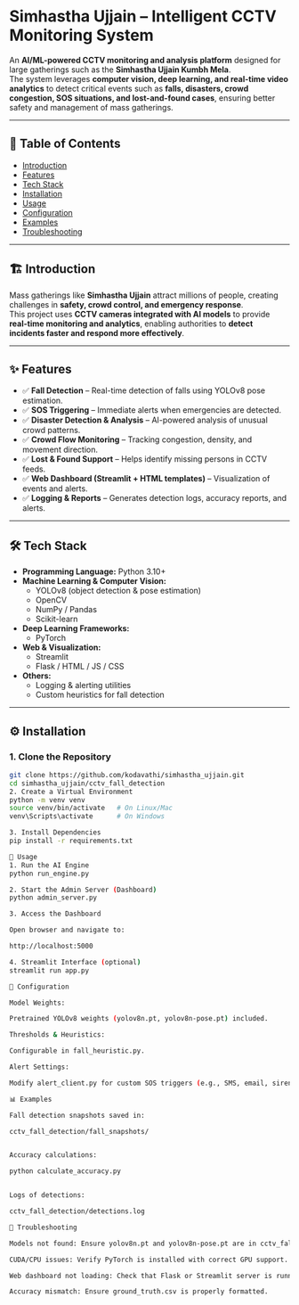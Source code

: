 # Simhastha Ujjain – Intelligent CCTV Monitoring System

An **AI/ML-powered CCTV monitoring and analysis platform** designed for large gatherings such as the **Simhastha Ujjain Kumbh Mela**.  
The system leverages **computer vision, deep learning, and real-time video analytics** to detect critical events such as **falls, disasters, crowd congestion, SOS situations, and lost-and-found cases**, ensuring better safety and management of mass gatherings.

---

## 📑 Table of Contents
- [Introduction](#introduction)
- [Features](#features)
- [Tech Stack](#tech-stack)
- [Installation](#installation)
- [Usage](#usage)
- [Configuration](#configuration)
- [Examples](#examples)
- [Troubleshooting](#troubleshooting)

---

## 🏗 Introduction
Mass gatherings like **Simhastha Ujjain** attract millions of people, creating challenges in **safety, crowd control, and emergency response**.  
This project uses **CCTV cameras integrated with AI models** to provide **real-time monitoring and analytics**, enabling authorities to **detect incidents faster and respond more effectively**.

---

## ✨ Features
- ✅ **Fall Detection** – Real-time detection of falls using YOLOv8 pose estimation.  
- ✅ **SOS Triggering** – Immediate alerts when emergencies are detected.  
- ✅ **Disaster Detection & Analysis** – AI-powered analysis of unusual crowd patterns.  
- ✅ **Crowd Flow Monitoring** – Tracking congestion, density, and movement direction.  
- ✅ **Lost & Found Support** – Helps identify missing persons in CCTV feeds.  
- ✅ **Web Dashboard (Streamlit + HTML templates)** – Visualization of events and alerts.  
- ✅ **Logging & Reports** – Generates detection logs, accuracy reports, and alerts.  

---

## 🛠 Tech Stack
- **Programming Language:** Python 3.10+  
- **Machine Learning & Computer Vision:**  
  - YOLOv8 (object detection & pose estimation)  
  - OpenCV  
  - NumPy / Pandas  
  - Scikit-learn  
- **Deep Learning Frameworks:**  
  - PyTorch  
- **Web & Visualization:**  
  - Streamlit  
  - Flask / HTML / JS / CSS  
- **Others:**  
  - Logging & alerting utilities  
  - Custom heuristics for fall detection  

---

## ⚙️ Installation

### 1. Clone the Repository
```bash
git clone https://github.com/kodavathi/simhastha_ujjain.git
cd simhastha_ujjain/cctv_fall_detection
2. Create a Virtual Environment
python -m venv venv
source venv/bin/activate   # On Linux/Mac
venv\Scripts\activate      # On Windows

3. Install Dependencies
pip install -r requirements.txt

🚀 Usage
1. Run the AI Engine
python run_engine.py

2. Start the Admin Server (Dashboard)
python admin_server.py

3. Access the Dashboard

Open browser and navigate to:

http://localhost:5000

4. Streamlit Interface (optional)
streamlit run app.py

🔧 Configuration

Model Weights:

Pretrained YOLOv8 weights (yolov8n.pt, yolov8n-pose.pt) included.

Thresholds & Heuristics:

Configurable in fall_heuristic.py.

Alert Settings:

Modify alert_client.py for custom SOS triggers (e.g., SMS, email, sirens).

📊 Examples

Fall detection snapshots saved in:

cctv_fall_detection/fall_snapshots/


Accuracy calculations:

python calculate_accuracy.py


Logs of detections:

cctv_fall_detection/detections.log

🐞 Troubleshooting

Models not found: Ensure yolov8n.pt and yolov8n-pose.pt are in cctv_fall_detection/.

CUDA/CPU issues: Verify PyTorch is installed with correct GPU support.

Web dashboard not loading: Check that Flask or Streamlit server is running without errors.

Accuracy mismatch: Ensure ground_truth.csv is properly formatted.

